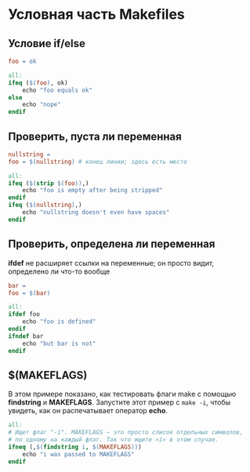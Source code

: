 # Условная часть Makefiles

## Условие if/else

```makefile
foo = ok

all:
ifeq ($(foo), ok)
	echo "foo equals ok"
else
	echo "nope"
endif
```

## Проверить, пуста ли переменная

```makefile
nullstring =
foo = $(nullstring) # конец линии; здесь есть место

all:
ifeq ($(strip $(foo)),)
	echo "foo is empty after being stripped"
endif
ifeq ($(nullstring),)
	echo "nullstring doesn't even have spaces"
endif
```

## Проверить, определена ли переменная

**ifdef** не расширяет ссылки на переменные; он просто видит, определено ли что-то вообще

```makefile
bar =
foo = $(bar)

all:
ifdef foo
	echo "foo is defined"
endif
ifndef bar
	echo "but bar is not"
endif
```

## $(MAKEFLAGS) <a href="#makeflags" id="makeflags"></a>

В этом примере показано, как тестировать флаги make с помощью **findstring** и **MAKEFLAGS**. Запустите этот пример с `make -i`, чтобы увидеть, как он распечатывает оператор **echo**.

```makefile
all:
# Ищет флаг "-i". MAKEFLAGS — это просто список отдельных символов,
# по одному на каждый флаг. Так что ищите «i» в этом случае.
ifneq (,$(findstring i, $(MAKEFLAGS)))
	echo "i was passed to MAKEFLAGS"
endif
```
